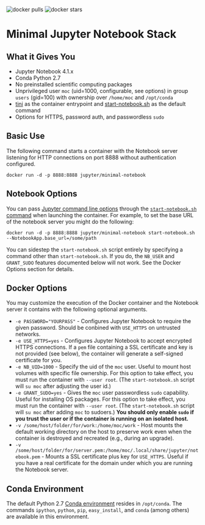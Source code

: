 ![docker pulls](https://img.shields.io/docker/pulls/jupyter/minimal-notebook.svg) ![docker stars](https://img.shields.io/docker/stars/jupyter/minimal-notebook.svg)

# Minimal Jupyter Notebook Stack

## What it Gives You

* Jupyter Notebook 4.1.x
* Conda Python 2.7
* No preinstalled scientific computing packages
* Unprivileged user `moc` (uid=1000, configurable, see options) in group `users` (gid=100) with ownership over `/home/moc` and `/opt/conda`
* [tini](https://github.com/krallin/tini) as the container entrypoint and [start-notebook.sh](./start-notebook.sh) as the default command
* Options for HTTPS, password auth, and passwordless `sudo`

## Basic Use

The following command starts a container with the Notebook server listening for HTTP connections on port 8888 without authentication configured.

```
docker run -d -p 8888:8888 jupyter/minimal-notebook
```

## Notebook Options

You can pass [Jupyter command line options](http://jupyter.readthedocs.org/en/latest/config.html#command-line-arguments) through the [`start-notebook.sh` command](https://github.com/jupyter/docker-stacks/blob/master/minimal-notebook/start-notebook.sh#L15) when launching the container. For example, to set the base URL of the notebook server you might do the following:

```
docker run -d -p 8888:8888 jupyter/minimal-notebook start-notebook.sh --NotebookApp.base_url=/some/path
```

You can sidestep the `start-notebook.sh` script entirely by specifying a command other than `start-notebook.sh`. If you do, the `NB_USER` and `GRANT_SUDO` features documented below will not work. See the Docker Options section for details.

## Docker Options

You may customize the execution of the Docker container and the Notebook server it contains with the following optional arguments.

* `-e PASSWORD="YOURPASS"` - Configures Jupyter Notebook to require the given password. Should be conbined with `USE_HTTPS` on untrusted networks.
* `-e USE_HTTPS=yes` - Configures Jupyter Notebook to accept encrypted HTTPS connections. If a `pem` file containing a SSL certificate and key is not provided (see below), the container will generate a self-signed certificate for you.
* `-e NB_UID=1000` - Specify the uid of the `moc` user. Useful to mount host volumes with specific file ownership. For this option to take effect, you must run the container with `--user root`. (The `start-notebook.sh` script will `su moc` after adjusting the user id.)
* `-e GRANT_SUDO=yes` - Gives the `moc` user passwordless `sudo` capability. Useful for installing OS packages. For this option to take effect, you must run the container with `--user root`. (The `start-notebook.sh` script will `su moc` after adding `moc` to sudoers.) **You should only enable `sudo` if you trust the user or if the container is running on an isolated host.**
* `-v /some/host/folder/for/work:/home/moc/work` - Host mounts the default working directory on the host to preserve work even when the container is destroyed and recreated (e.g., during an upgrade).
* `-v /some/host/folder/for/server.pem:/home/moc/.local/share/jupyter/notebook.pem` - Mounts a SSL certificate plus key for `USE_HTTPS`. Useful if you have a real certificate for the domain under which you are running the Notebook server.

## Conda Environment

The default Python 2.7 [Conda environment](http://conda.pydata.org/docs/using/envs.html) resides in `/opt/conda`. The commands `ipython`, `python`, `pip`, `easy_install`, and `conda` (among others) are available in this environment.